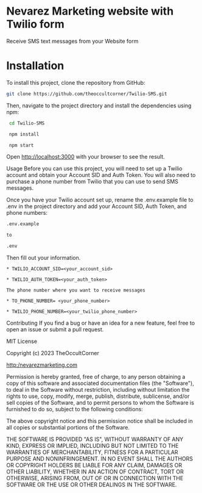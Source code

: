 # Nevarez Marketing website with Twilio form
Receive SMS text messages from your Website form
 
# Installation
To install this project, clone the repository from GitHub:
```bash
git clone https://github.com/theoccultcorner/Twilio-SMS.git
```
Then, navigate to the project directory and install the dependencies using npm:
```bash
 cd Twilio-SMS

 npm install

 npm start
```
Open [http://localhost:3000](http://localhost:3000) with your browser to see the result.

Usage
Before you can use this project, you will need to set up a Twilio account and obtain your Account SID and Auth Token. You will also need to purchase a phone number from Twilio that you can use to send SMS messages.

Once you have your Twilio account set up, rename the .env.example file to .env in the project directory and add your Account SID, Auth Token, and phone numbers:

 
```bash
.env.example

to

.env
```
Then fill out your information.
```
* TWILIO_ACCOUNT_SID=<your_account_sid>

* TWILIO_AUTH_TOKEN=<your_auth_token>

The phone number where you want to receive messages

* TO_PHONE_NUMBER= <your_phone_number>

* TWILIO_PHONE_NUMBER=<your_twilio_phone_number>
```
Contributing
If you find a bug or have an idea for a new feature, feel free to open an issue or submit a pull request.

 MIT License

 Copyright (c) 2023 TheOccultCorner
  
 [http:/nevarezmarketing.com](http://nevarezmarketing.com)

Permission is hereby granted, free of charge, to any person obtaining a copy
of this software and associated documentation files (the "Software"), to deal
in the Software without restriction, including without limitation the rights
to use, copy, modify, merge, publish, distribute, sublicense, and/or sell
copies of the Software, and to permit persons to whom the Software is
furnished to do so, subject to the following conditions:

The above copyright notice and this permission notice shall be included in all
copies or substantial portions of the Software.

THE SOFTWARE IS PROVIDED "AS IS", WITHOUT WARRANTY OF ANY KIND, EXPRESS OR
IMPLIED, INCLUDING BUT NOT LIMITED TO THE WARRANTIES OF MERCHANTABILITY,
FITNESS FOR A PARTICULAR PURPOSE AND NONINFRINGEMENT. IN NO EVENT SHALL THE
AUTHORS OR COPYRIGHT HOLDERS BE LIABLE FOR ANY CLAIM, DAMAGES OR OTHER
LIABILITY, WHETHER IN AN ACTION OF CONTRACT, TORT OR OTHERWISE, ARISING FROM,
OUT OF OR IN CONNECTION WITH THE SOFTWARE OR THE USE OR OTHER DEALINGS IN THE
SOFTWARE.
